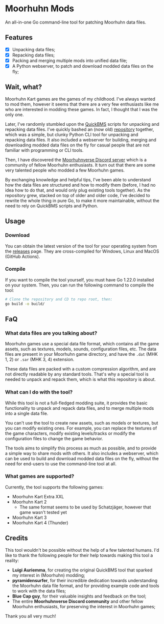 # Moorhuhn Mods

An all-in-one Go command-line tool for patching Moorhuhn data files.

## Features

- [x] Unpacking data files;
- [x] Repacking data files;
- [x] Packing and merging multiple mods into unified data file;
- [x] A Python webserver, to patch and download modded data files on the fly;

## Wait, what?

Moorhuhn Kart games are the games of my childhood. I've always wanted to mod them, however it seems that there are a very few enthusiasts like me who are interested in modding these games. In fact, I thought that I was the only one.

Later, I've randomly stumbled upon the [QuickBMS](https://aluigi.altervista.org/quickbms.htm) scripts for unpacking and repacking data files. I've quickly bashed an (now old) [repository](https://github.com/SKevo18/mhk_mods) together, which was a simple, but clunky Python CLI tool for unpacking and repacking data files. It also included a webserver for building, merging and downloading modded data files on the fly for casual people that are not familiar with programming or CLI tools.

Then, I have discovered the [Moorhuhnverse Discord server](https://discord.gg/buJ64SrHxY) which is a community of fellow Moorhuhn enthusiasts. It turn out that there are some very talented people who modded a few Moorhuhn games.

By exchanging knowledge and helpful tips, I've been able to understand how the data files are structured and how to modify them (before, I had no idea how to do that, and would only plug existing tools together). As the repository grew, stacked on top of older and older code, I've decided to rewrite the whole thing in pure Go, to make it more maintainable, without the need to rely on QuickBMS scripts and Python.

## Usage

### Download

You can obtain the latest version of the tool for your operating system from the [releases](https://github.com/SKevo18/mh_mods/releases) page. They are cross-compiled for Windows, Linux and MacOS (GitHub Actions).

### Compile

If you want to compile the tool yourself, you must have Go 1.22.0 installed on your system. Then, you can run the following command to compile the tool:

```bash
# Clone the repository and CD to repo root, then:
go build -o build/
```

## FaQ

### What data files are you talking about?

Moorhuhn games use a special data file format, which contains all the game assets, such as textures, models, sounds, configuration files, etc. The data files are present in your Moorhuhn game directory, and have the `.dat` (MHK 1, 2) or `.sar` (MHK 3, 4) extension.

These data files are packed with a custom compression algorithm, and are not directly readable by any standard tools. That's why a special tool is needed to unpack and repack them, which is what this repository is about.

### What can I do with the tool?

While this tool is not a full-fledged modding suite, it provides the basic functionality to unpack and repack data files, and to merge multiple mods into a single data file.

You can't use the tool to create new assets, such as models or textures, but you can modify existing ones. For example, you can replace the textures of the game characters, modify existing levels/tracks or modify the configuration files to change the game behavior.

The tools aims to simplify this process as much as possible, and to provide a simple way to share mods with others. It also includes a webserver, which can be used to build and download modded data files on the fly, without the need for end-users to use the command-line tool at all.

### What games are supported?

Currently, the tool supports the following games:

- Moorhuhn Kart Extra XXL
- Moorhuhn Kart 2
  - The same format seems to be used by Schatzjäger, however that game wasn't tested yet
- Moorhuhn Kart 3
- Moorhuhn Kart 4 (Thunder)

## Credits

This tool wouldn't be possible without the help of a few talented humans. I'd like to thank the following people for their help towards making this tool a reality:

- **Luigi Auriemma**, for creating the original QuickBMS tool that sparked my interest in (Moorhuhn) modding;
- **pyramidensurfer**, for their incredible dedication towards understanding the Moorhuhn data file format, and for providing example code and tools to work with the data files;
- **Blue Cap guy**, for their valuable insights and feedback on the tool;
- The entire **Moorhuhnverse Discord community** and other fellow Moorhuhn enthusiasts, for preserving the interest in Moorhuhn games;

Thank you all very much!
